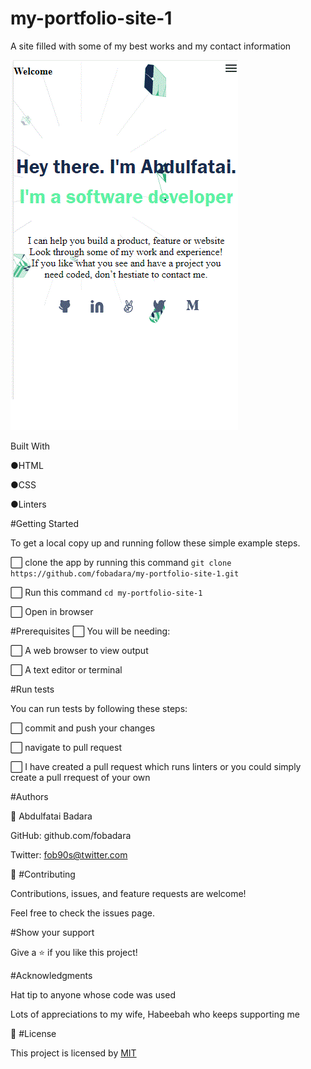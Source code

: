 # my-portfolio-site-1

A site filled with some of my best works and my contact information

![screenshot](images/mob-portfolio-screenshot(2).gif)

Built With

●HTML

●CSS

●Linters

#Getting Started

To get a local copy up and running follow these simple example steps.

⬜ clone the app by running this command ```git clone https://github.com/fobadara/my-portfolio-site-1.git```

⬜ Run this command ```cd my-portfolio-site-1```

⬜ Open in browser

#Prerequisites 
⬜ You will be needing: 

⬜ A web browser to view output 

⬜ A text editor or terminal

#Run tests 

You can run tests by following these steps:

⬜ commit and push your changes 

⬜ navigate to pull request 

⬜ I have created a pull request which runs linters or you could simply create a pull rrequest of your own 

#Authors 

👤 Abdulfatai Badara

GitHub: github.com/fobadara 

Twitter: fob90s@twitter.com 

🤝 #Contributing 

Contributions, issues, and feature requests are welcome!

Feel free to check the issues page.

#Show your support 

Give a ⭐️ if you like this project!

#Acknowledgments 

Hat tip to anyone whose code was used

Lots of appreciations to my wife, Habeebah who keeps supporting me

📝 #License

This project is licensed by [MIT](LICENSE)
